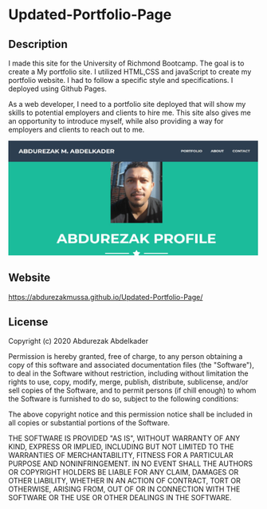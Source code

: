 # Updated-Portfolio-Page
## Description
I made this site for the University of Richmond Bootcamp. The goal is to create a My portfolio site. I utilized HTML,CSS and javaScript to create my portfolio website. I had to follow a specific style and specifications. I deployed using Github Pages.

As a web developer, I need to a portfolio site deployed that will show my skills to potential employers and clients to hire me. This site also gives me an opportunity to introduce myself, while also providing a way for employers and clients to reach out to me.

![alternativetext](assets/img/prof.jpg)
## Website 
   https://abdurezakmussa.github.io/Updated-Portfolio-Page/


## License
Copyright (c) 2020 Abdurezak Abdelkader

Permission is hereby granted, free of charge, to any person obtaining a copy of this software and associated documentation files (the "Software"), to deal in the Software without restriction, including without limitation the rights to use, copy, modify, merge, publish, distribute, sublicense, and/or sell copies of the Software, and to permit persons (if chill enough) to whom the Software is furnished to do so, subject to the following conditions:

The above copyright notice and this permission notice shall be included in all copies or substantial portions of the Software.

THE SOFTWARE IS PROVIDED "AS IS", WITHOUT WARRANTY OF ANY KIND, EXPRESS OR IMPLIED, INCLUDING BUT NOT LIMITED TO THE WARRANTIES OF MERCHANTABILITY, FITNESS FOR A PARTICULAR PURPOSE AND NONINFRINGEMENT. IN NO EVENT SHALL THE AUTHORS OR COPYRIGHT HOLDERS BE LIABLE FOR ANY CLAIM, DAMAGES OR OTHER LIABILITY, WHETHER IN AN ACTION OF CONTRACT, TORT OR OTHERWISE, ARISING FROM, OUT OF OR IN CONNECTION WITH THE SOFTWARE OR THE USE OR OTHER DEALINGS IN THE SOFTWARE.